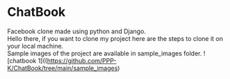 # ChatBook
Facebook clone made using python and Django. <br>
Hello there, if you want to clone my project here are the steps to clone it on your local machine.<br>
Sample images of the project are available in sample_images folder.
![chatbook 1]((https://github.com/PPP-K/ChatBook/tree/main/sample_images)



